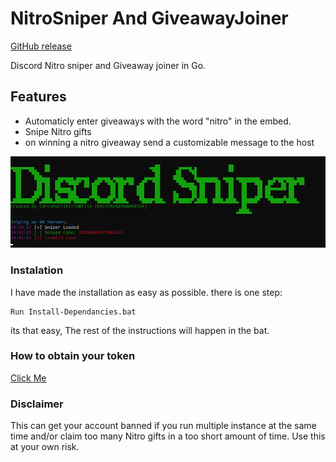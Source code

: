 # NitroSniper And GiveawayJoiner

[GitHub release](https://github.com/CarrotWillKillU/DiscordSniper/releases)

Discord Nitro sniper and Giveaway joiner in Go.

## Features

- Automaticly enter giveaways with the word "nitro" in the embed.
- Snipe Nitro gifts
- on winning a nitro giveaway send a customizable message to the host

![Screenshot](Screenshot.png)

### Instalation

I have made the installation as easy as possible. there is one step:
```
Run Install-Dependancies.bat
```
its that easy, The rest of the instructions will happen in the bat.
 
### How to obtain your token
[Click Me](https://github.com/CarrotWillKillU/DiscordSniper/commit/a8a0a2063acb34b85312e2076ea1fe09dc527eee?short_path=3b0edcf#diff-3b0edcf08125a76ea35fbbfc9ca71bc2)

### Disclaimer
This can get your account banned if you run multiple instance at the same time and/or claim too many Nitro gifts in a too short amount of time. Use this at your own risk.
